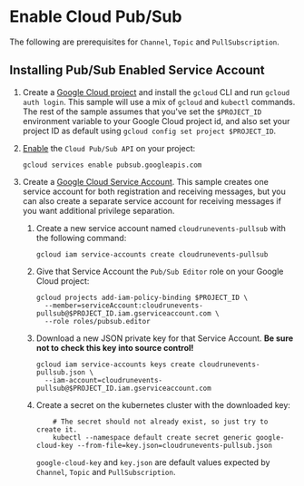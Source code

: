 # Enable Cloud Pub/Sub

The following are prerequisites for `Channel`, `Topic` and `PullSubscription`.

## Installing Pub/Sub Enabled Service Account

1. Create a
   [Google Cloud project](https://cloud.google.com/resource-manager/docs/creating-managing-projects)
   and install the `gcloud` CLI and run `gcloud auth login`. This sample will
   use a mix of `gcloud` and `kubectl` commands. The rest of the sample assumes
   that you've set the `$PROJECT_ID` environment variable to your Google Cloud
   project id, and also set your project ID as default using
   `gcloud config set project $PROJECT_ID`.

1. [Enable](https://cloud.google.com/endpoints/docs/openapi/enable-api) the `Cloud Pub/Sub API` on your project:

   ```shell
   gcloud services enable pubsub.googleapis.com
   ```

1. Create a
   [Google Cloud Service Account](https://console.cloud.google.com/iam-admin/serviceaccounts/project).
   This sample creates one service account for both registration and receiving
   messages, but you can also create a separate service account for receiving
   messages if you want additional privilege separation.

   1. Create a new service account named `cloudrunevents-pullsub` with the
      following command:
      ```shell
      gcloud iam service-accounts create cloudrunevents-pullsub
      ```
   1. Give that Service Account the `Pub/Sub Editor` role on your Google Cloud
      project:
      ```shell
      gcloud projects add-iam-policy-binding $PROJECT_ID \
        --member=serviceAccount:cloudrunevents-pullsub@$PROJECT_ID.iam.gserviceaccount.com \
        --role roles/pubsub.editor
      ```
   1. Download a new JSON private key for that Service Account. **Be sure not to
      check this key into source control!**
      ```shell
      gcloud iam service-accounts keys create cloudrunevents-pullsub.json \
        --iam-account=cloudrunevents-pullsub@$PROJECT_ID.iam.gserviceaccount.com
      ```
   1. Create a secret on the kubernetes cluster with the downloaded key:

      ```shell
          # The secret should not already exist, so just try to create it.
          kubectl --namespace default create secret generic google-cloud-key --from-file=key.json=cloudrunevents-pullsub.json
      ```

      `google-cloud-key` and `key.json` are default values expected by
      `Channel`, `Topic` and `PullSubscription`.
